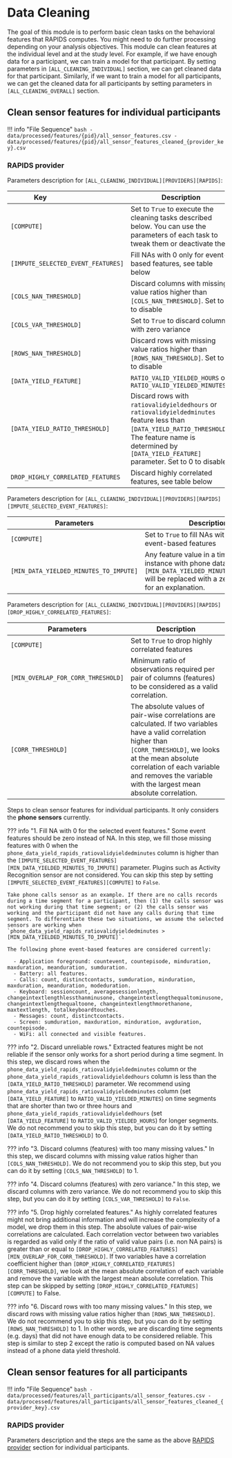 Data Cleaning
=============

The goal of this module is to perform basic clean tasks on the behavioral features that RAPIDS computes. You might need to do further processing depending on your analysis objectives. This module can clean features at the individual level and at the study level. For example, if we have enough data for a participant, we can train a model for that participant. By setting parameters in `[ALL_CLEANING_INDIVIDUAL]` section, we can get cleaned data for that participant. Similarly, if we want to train a model for all participants, we can get the cleaned data for all participants by setting parameters in `[ALL_CLEANING_OVERALL]` section.
    
## Clean sensor features for individual participants

!!! info "File Sequence"
    ```bash
    - data/processed/features/{pid}/all_sensor_features.csv
    - data/processed/features/{pid}/all_sensor_features_cleaned_{provider_key}.csv
    ```

### RAPIDS provider

Parameters description for `[ALL_CLEANING_INDIVIDUAL][PROVIDERS][RAPIDS]`:

|Key&nbsp;&nbsp;&nbsp;&nbsp;&nbsp;&nbsp;&nbsp;&nbsp;&nbsp;&nbsp;&nbsp;&nbsp;&nbsp;&nbsp;&nbsp;&nbsp;&nbsp;&nbsp;&nbsp;&nbsp;&nbsp;&nbsp;&nbsp;&nbsp;&nbsp;&nbsp;&nbsp;&nbsp;&nbsp;            | Description |
|----------------|-----------------------------------------------------------------------------------------------------------------------------------
|`[COMPUTE]` | Set to `True` to execute the cleaning tasks described below. You can use the parameters of each task to tweak them or deactivate them|
|`[IMPUTE_SELECTED_EVENT_FEATURES]`     | Fill NAs with 0 only for event-based features, see table below
|`[COLS_NAN_THRESHOLD]`                 | Discard columns with missing value ratios higher than `[COLS_NAN_THRESHOLD]`. Set to 1 to disable
|`[COLS_VAR_THRESHOLD]`                 | Set to `True` to discard columns with zero variance
|`[ROWS_NAN_THRESHOLD]`                 | Discard rows with missing value ratios higher than `[ROWS_NAN_THRESHOLD]`. Set to 1 to disable
|`[DATA_YIELD_FEATURE]`                 | `RATIO_VALID_YIELDED_HOURS` or `RATIO_VALID_YIELDED_MINUTES`
|`[DATA_YIELD_RATIO_THRESHOLD]`         | Discard rows with `ratiovalidyieldedhours` or `ratiovalidyieldedminutes` feature less than `[DATA_YIELD_RATIO_THRESHOLD]`. The feature name is determined by `[DATA_YIELD_FEATURE]` parameter. Set to 0 to disable
|`DROP_HIGHLY_CORRELATED_FEATURES`      | Discard highly correlated features, see table below

Parameters description for `[ALL_CLEANING_INDIVIDUAL][PROVIDERS][RAPIDS][IMPUTE_SELECTED_EVENT_FEATURES]`:

|Parameters                             | Description                                                    |
|-------------------------------------- |----------------------------------------------------------------|
|`[COMPUTE]`                            | Set to `True` to fill NAs with 0 for phone event-based features
|`[MIN_DATA_YIELDED_MINUTES_TO_IMPUTE]` | Any feature value in a time segment instance with phone data yield > `[MIN_DATA_YIELDED_MINUTES_TO_IMPUTE]` will be replaced with a zero. See below for an explanation. |

Parameters description for `[ALL_CLEANING_INDIVIDUAL][PROVIDERS][RAPIDS][DROP_HIGHLY_CORRELATED_FEATURES]`:

|Parameters                             | Description                                                    |
|-------------------------------------- |----------------------------------------------------------------|
|`[COMPUTE]`                            | Set to `True` to drop highly correlated features
|`[MIN_OVERLAP_FOR_CORR_THRESHOLD]`     | Minimum ratio of observations required per pair of columns (features) to be considered as a valid correlation. 
|`[CORR_THRESHOLD]` | The absolute values of pair-wise correlations are calculated. If two variables have a valid correlation higher than `[CORR_THRESHOLD]`, we looks at the mean absolute correlation of each variable and removes the variable with the largest mean absolute correlation.

Steps to clean sensor features for individual participants. It only considers the **phone sensors** currently.

??? info "1. Fill NA with 0 for the selected event features."
    Some event features should be zero instead of NA. In this step, we fill those missing features with 0 when the `phone_data_yield_rapids_ratiovalidyieldedminutes` column is higher than the `[IMPUTE_SELECTED_EVENT_FEATURES][MIN_DATA_YIELDED_MINUTES_TO_IMPUTE]` parameter. Plugins such as Activity Recognition sensor are not considered. You can skip this step by setting `[IMPUTE_SELECTED_EVENT_FEATURES][COMPUTE]` to `False`.
    
    Take phone calls sensor as an example. If there are no calls records during a time segment for a participant, then (1) the calls sensor was not working during that time segment; or (2) the calls sensor was working and the participant did not have any calls during that time segment. To differentiate these two situations, we assume the selected sensors are working when `phone_data_yield_rapids_ratiovalidyieldedminutes > [MIN_DATA_YIELDED_MINUTES_TO_IMPUTE]`.

    The following phone event-based features are considered currently:

      - Application foreground: countevent, countepisode, minduration, maxduration, meanduration, sumduration.
      - Battery: all features.
      - Calls: count, distinctcontacts, sumduration, minduration, maxduration, meanduration, modeduration.
      - Keyboard: sessioncount, averagesessionlength, changeintextlengthlessthanminusone, changeintextlengthequaltominusone, changeintextlengthequaltoone, changeintextlengthmorethanone, maxtextlength, totalkeyboardtouches.
      - Messages: count, distinctcontacts.
      - Screen: sumduration, maxduration, minduration, avgduration, countepisode.
      - WiFi: all connected and visible features.

??? info "2. Discard unreliable rows."
    Extracted features might be not reliable if the sensor only works for a short period during a time segment. In this step, we discard rows when the `phone_data_yield_rapids_ratiovalidyieldedminutes` column or the `phone_data_yield_rapids_ratiovalidyieldedhours` column is less than the `[DATA_YIELD_RATIO_THRESHOLD]` parameter. We recommend using `phone_data_yield_rapids_ratiovalidyieldedminutes` column (set `[DATA_YIELD_FEATURE]` to `RATIO_VALID_YIELDED_MINUTES`) on time segments that are shorter than two or three hours and `phone_data_yield_rapids_ratiovalidyieldedhours` (set `[DATA_YIELD_FEATURE]` to `RATIO_VALID_YIELDED_HOURS`) for longer segments. We do not recommend you to skip this step, but you can do it by setting `[DATA_YIELD_RATIO_THRESHOLD]` to 0.

??? info "3. Discard columns (features) with too many missing values."
    In this step, we discard columns with missing value ratios higher than `[COLS_NAN_THRESHOLD]`. We do not recommend you to skip this step, but you can do it by setting `[COLS_NAN_THRESHOLD]` to 1.

??? info "4. Discard columns (features) with zero variance."
    In this step, we discard columns with zero variance. We do not recommend you to skip this step, but you can do it by setting `[COLS_VAR_THRESHOLD]` to `False`.

??? info "5. Drop highly correlated features."
    As highly correlated features might not bring additional information and will increase the complexity of a model, we drop them in this step. The absolute values of pair-wise correlations are calculated. Each correlation vector between two variables is regarded as valid only if the ratio of valid value pairs (i.e. non NA pairs) is greater than or equal to `[DROP_HIGHLY_CORRELATED_FEATURES][MIN_OVERLAP_FOR_CORR_THRESHOLD]`. If two variables have a correlation coefficient higher than `[DROP_HIGHLY_CORRELATED_FEATURES][CORR_THRESHOLD]`, we look at the mean absolute correlation of each variable and remove the variable with the largest mean absolute correlation. This step can be skipped by setting `[DROP_HIGHLY_CORRELATED_FEATURES][COMPUTE]` to False.

??? info "6. Discard rows with too many missing values."
    In this step, we discard rows with missing value ratios higher than `[ROWS_NAN_THRESHOLD]`. We do not recommend you to skip this step, but you can do it by setting `[ROWS_NAN_THRESHOLD]` to 1. In other words, we are discarding time segments (e.g. days) that did not have enough data to be considered reliable. This step is similar to step 2 except the ratio is computed based on NA values instead of a phone data yield threshold.




## Clean sensor features for all participants

!!! info "File Sequence"
    ```bash
    - data/processed/features/all_participants/all_sensor_features.csv
    - data/processed/features/all_participants/all_sensor_features_cleaned_{provider_key}.csv
    ```


### RAPIDS provider

Parameters description and the steps are the same as the above [RAPIDS provider](#rapids-provider) section for individual participants.


